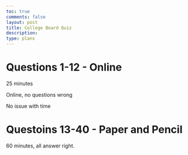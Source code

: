 ```yaml
---
toc: true
comments: false
layout: post
title: College Board Quiz
description: 
type: plans
---
```

# Questions 1-12 - Online

25 minutes

Online, no questions wrong

No issue with time


# Questoins 13-40 - Paper and Pencil

60 minutes, all answer right.


